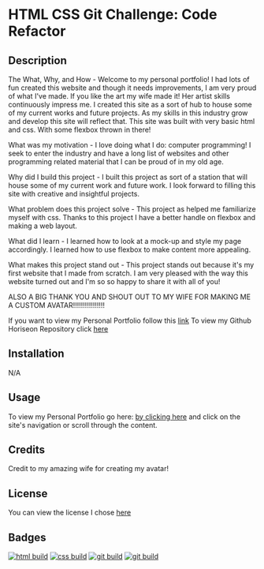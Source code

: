 # HTML CSS Git Challenge: Code Refactor

## Description

The What, Why, and How - Welcome to my personal portfolio! I had lots of fun created this website and though it needs improvements, I am very proud of what I've made. If you like the art my wife made it! Her artist skills continuously impress me.
I created this site as a sort of hub to house some of my current works and future projects. As my skills in this industry grow and develop this site will reflect that. This site was built with very basic html and css. With some flexbox thrown in there!

What was my motivation - I love doing what I do: computer programming! I seek to enter the industry and have a long list of websites and other programming related material that I can be proud of in my old age.

Why did I build this project - I built this project as sort of a station that will house some of my current work and future work. I look forward to filling this site with creative and insightful projects.

What problem does this project solve - This project as helped me familiarize myself with css. Thanks to this project I have a better handle on flexbox and making a web layout.

What did I learn - I learned how to look at a mock-up and style my page accordingly. I learned how to use flexbox to make content more appealing.

What makes this project stand out - This project stands out because it's my first website that I made from scratch. I am very pleased with the way this website turned out and I'm so so happy to share it with all of you!

ALSO A BIG THANK YOU AND SHOUT OUT TO MY WIFE FOR MAKING ME A CUSTOM AVATAR!!!!!!!!!!!!!!!!

If you want to view my Personal Portfolio follow this [link](https://d-whipp.github.io/second-bootcamp-challenge/)
To view my Github Horiseon Repository click [here](https://github.com/D-Whipp/first-bootcamp-challenge.git)

## Installation

N/A

## Usage

To view my Personal Portfolio go here: [by clicking here](https://d-whipp.github.io/first-bootcamp-challenge/) and click on the site's navigation or scroll through the content.

## Credits

Credit to my amazing wife for creating my avatar!

## License

You can view the license I chose [here](https://choosealicense.com/licenses/mit/)

## Badges

[![html build](https://img.shields.io/badge/html-horiseon-blue)](https://d-whipp.github.io/first-bootcamp-challenge/)
[![css build](https://img.shields.io/badge/css-horiseon-orange?style=for-the-badge&logo=appveyor)](https://d-whipp.github.io/first-bootcamp-challenge/)
[![git build](https://img.shields.io/badge/git-horiseon-brightgreen?style=plastic&logo=appveyor)](https://d-whipp.github.io/first-bootcamp-challenge/)
[![git build](https://img.shields.io/badge/git-horiseon-brightgreen?style=plastic&logo=appveyor)](https://img.shields.io/badge/Wife-Made%20Avatar-brightgreen)
